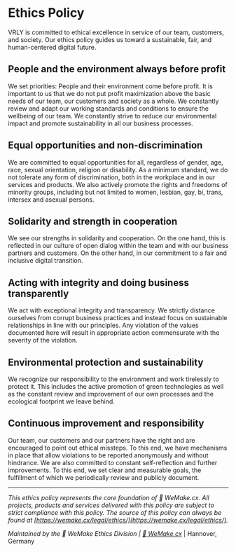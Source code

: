 # Ethics Policy

VRLY is committed to ethical excellence in service of our team, customers, and society. Our ethics policy guides us toward a sustainable, fair, and human-centered digital future.

## People and the environment always before profit

We set priorities: People and their environment come before profit. It is important to us that we do not put profit maximization above the basic needs of our team, our customers and society as a whole. We constantly review and adapt our working standards and conditions to ensure the wellbeing of our team. We constantly strive to reduce our environmental impact and promote sustainability in all our business processes.

## Equal opportunities and non-discrimination

We are committed to equal opportunities for all, regardless of gender, age, race, sexual orientation, religion or disability. As a minimum standard, we do not tolerate any form of discrimination, both in the workplace and in our services and products. We also actively promote the rights and freedoms of minority groups, including but not limited to women, lesbian, gay, bi, trans, intersex and asexual persons.

## Solidarity and strength in cooperation

We see our strengths in solidarity and cooperation. On the one hand, this is reflected in our culture of open dialog within the team and with our business partners and customers. On the other hand, in our commitment to a fair and inclusive digital transition.

## Acting with integrity and doing business transparently

We act with exceptional integrity and transparency. We strictly distance ourselves from corrupt business practices and instead focus on sustainable relationships in line with our principles. Any violation of the values documented here will result in appropriate action commensurate with the severity of the violation.

## Environmental protection and sustainability

We recognize our responsibility to the environment and work tirelessly to protect it. This includes the active promotion of green technologies as well as the constant review and improvement of our own processes and the ecological footprint we leave behind.

## Continuous improvement and responsibility

Our team, our customers and our partners have the right and are encouraged to point out ethical missteps. To this end, we have mechanisms in place that allow violations to be reported anonymously and without hindrance. We are also committed to constant self-reflection and further improvements. To this end, we set clear and measurable goals, the fulfillment of which we periodically review and publicly document.

---

_This ethics policy represents the core foundation of 💙 WeMake.cx. All projects, products and services delivered with this policy are subject to strict compliance with this policy. The source of this policy can always be found at [https://wemake.cx/legal/ethics/](https://wemake.cx/legal/ethics/)._

_Maintained by the 💙 WeMake Ethics Division | [🔗 WeMake.cx](https://wemake.cx)_ | Hannover, Germany
